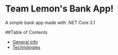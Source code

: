 # Team Lemon's Bank App!
A simple bank app made with .NET Core 3.1

##Table of Contents
* [General info](#general-info)
* [Technologies](#technologies)

